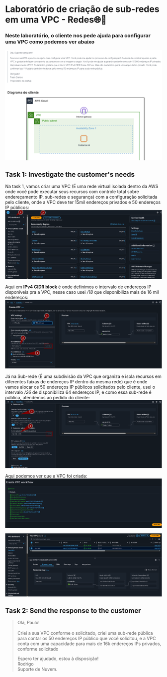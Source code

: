 # Laboratório de criação de sub-redes em uma VPC - Redes🌐📡

<h3>Neste laboratório, o cliente nos pede ajuda para configurar uma VPC como podemos ver abaixo</h3>

![](images/2025-10-07-22-29-41.png)

## Task 1: Investigate the customer's needs

Na task 1, vamos criar uma VPC (É uma rede virtual isolada dentro da AWS onde você pode executar seus recursos com controle total sobre endereçamento IP, sub-redes e segurança) com a configuração solicitada pelo cliente, onde a VPC deve ter 15mil endereços privados e 50 endereços IP públicos: <br>
![](images/2025-10-09-22-06-45.png)

Aqui em **IPv4 CIDR block** é onde definimos o intervalo de endereços IP disponíveis pra a VPC, nesse caso usei */18* que disponibiliza mais de 16 mil endereços: <br>
![](images/2025-10-09-22-21-28.png)

Já na Sub-rede (É uma subdivisão da VPC que organiza e isola recursos em diferentes faixas de endereços IP dentro da mesma rede) que é onde vamos alocar os 50 endereços IP públicos solicitados pelo cliente, usei o intervalo */26* de disponibiliza 64 endereços IP, e como essa sub-rede é pública, atendemos ao pedido do cliente: <br>
![](images/2025-10-09-22-20-47.png)

Aqui podemos ver que a VPC foi criada: <br>
![](images/2025-10-09-22-22-18.png)

![](images/2025-10-09-22-38-21.png)

## Task 2: Send the response to the customer

<blockquote>
Olá, Paulo! <br>
<br>
Criei a sua VPC conforme o solicitado, criei uma sub-rede pública para contar os 50 endereços IP público que você solicitou, e a VPC conta com uma capacidade para mais de 16k endereços IPs privados, conforme solicitado
<br>

Espero ter ajudado, estou à disposição! <br>
Rodrigo <br>
Suporte de Nuvem.
</blockquote>